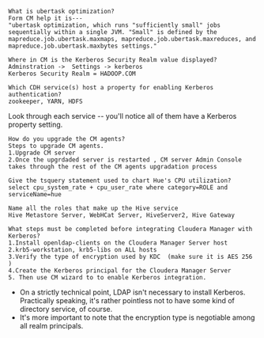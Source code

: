 ```
What is ubertask optimization?
Form CM help it is---
"ubertask optimization, which runs "sufficiently small" jobs sequentially within a single JVM. "Small" is defined by the mapreduce.job.ubertask.maxmaps, mapreduce.job.ubertask.maxreduces, and mapreduce.job.ubertask.maxbytes settings."

```

```
Where in CM is the Kerberos Security Realm value displayed?
Adminstration ->  Settings -> kerberos 
Kerberos Security Realm = HADOOP.COM
```

```
Which CDH service(s) host a property for enabling Kerberos authentication?
zookeeper, YARN, HDFS
```
Look through each service -- you'll notice all of them have a Kerberos property setting.
```
How do you upgrade the CM agents?
Steps to upgrade CM agents.
1.Upgrade CM server
2.Once the upgrdaded server is restarted , CM server Admin Console takes through the rest of the CM agents upgradation process
```

```
Give the tsquery statement used to chart Hue's CPU utilization?
select cpu_system_rate + cpu_user_rate where category=ROLE and serviceName=hue
```
```
Name all the roles that make up the Hive service
Hive Metastore Server, WebHCat Server, HiveServer2, Hive Gateway
```
```
What steps must be completed before integrating Cloudera Manager with Kerberos?
1.Install openldap-clients on the Cloudera Manager Server host
2.krb5-workstation, krb5-libs on ALL hosts
3.Verify the type of encryption used by KDC  (make sure it is AES 256 )
4.Create the Kerberos principal for the Cloudera Manager Server
5. Then use CM wizard to to enable Kerberos integration.
```
* On a strictly technical point, LDAP isn't necessary to install Kerberos. Practically speaking, it's rather pointless not to have some kind of directory service, of course.
* It's more important to note that the encryption type is negotiable among all realm principals.
